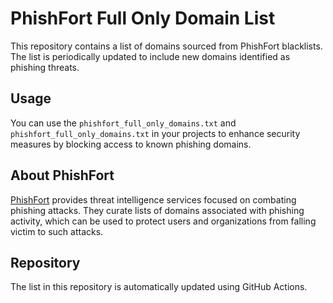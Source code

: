 # PhishFort Full Only Domain List

This repository contains a list of domains sourced from PhishFort blacklists. The list is periodically updated to include new domains identified as phishing threats.

## Usage

You can use the `phishfort_full_only_domains.txt` and `phishfort_full_only_domains.txt` in your projects to enhance security measures by blocking access to known phishing domains.

## About PhishFort

[PhishFort](https://phishfort.com/) provides threat intelligence services focused on combating phishing attacks. They curate lists of domains associated with phishing activity, which can be used to protect users and organizations from falling victim to such attacks.

## Repository

The list in this repository is automatically updated using GitHub Actions.
 
